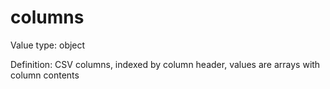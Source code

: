 # columns

Value type: object

Definition: CSV columns, indexed by column header, values are arrays with column contents